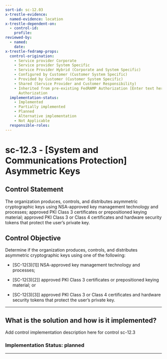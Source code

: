 ```yaml
---
sort-id: sc-12.03
x-trestle-evidence:
  named-evidence: location
x-trestle-dependent-on:
  - control-id:
    profile:
reviewed-by:
  - named:
    date:
x-trestle-fedramp-props:
  control-origination:
    - Service provider Corporate
    - Service provider System Specific
    - Service Provider Hybrid (Corporate and System Specific)
    - Configured by Customer (Customer System Specific)
    - Provided by Customer (Customer System Specific)
    - Shared (Service Provider and Customer Responsibility)
    - Inherited from pre-existing FedRAMP Authorization [Enter text here], Date of
      Authorization
  implementation-status:
    - Implemented
    - Partially implemented
    - Planned
    - Alternative implementation
    - Not Applicable
  responsible-roles:
---
```


# sc-12.3 - \[System and Communications Protection\] Asymmetric Keys

## Control Statement

The organization produces, controls, and distributes asymmetric cryptographic keys using NSA-approved key management technology and processes; approved PKI Class 3 certificates or prepositioned keying material; approved PKI Class 3 or Class 4 certificates and hardware security tokens that protect the user’s private key.

## Control Objective

Determine if the organization produces, controls, and distributes asymmetric cryptographic keys using one of the following:

- \[SC-12(3)[1]\] NSA-approved key management technology and processes;

- \[SC-12(3)[2]\] approved PKI Class 3 certificates or prepositioned keying material; or

- \[SC-12(3)[3]\] approved PKI Class 3 or Class 4 certificates and hardware security tokens that protect the user’s private key.

______________________________________________________________________

## What is the solution and how is it implemented?

Add control implementation description here for control sc-12.3

### Implementation Status: planned

______________________________________________________________________
